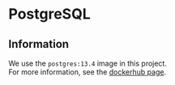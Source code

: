 # PostgreSQL

## Information

We use the `postgres:13.4` image in this project.  \
For more information, see the [dockerhub page](https://hub.docker.com/_/postgres).